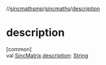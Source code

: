 //[sincmathsmp](../../index.md)/[sincmaths](index.md)/[description](description.md)

# description

[common]\
val [SincMatrix](-sinc-matrix/index.md).[description](description.md): [String](https://kotlinlang.org/api/latest/jvm/stdlib/kotlin/-string/index.html)
